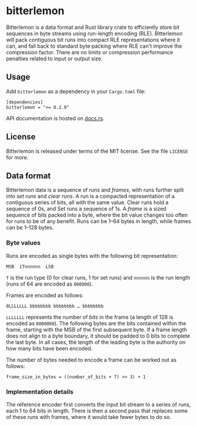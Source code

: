 # bitterlemon

Bitterlemon is a data format and Rust library crate to efficiently store bit sequences in byte streams using run-length encoding (RLE). Bitterlemon will pack contiguous bit runs into compact RLE representations where it can, and fall back to standard byte packing where RLE can't improve the compression factor. There are no limits or compression performance penalties related to input or output size.

## Usage

Add `bitterlemon` as a dependency in your `Cargo.toml` file:

	[dependencies]
	bitterlemon = ">= 0.2.0"

API documentation is hosted on [docs.rs](https://docs.rs/bitterlemon).

## License

Bitterlemon is released under terms of the MIT license. See the file `LICENSE` for more.

## Data format

Bitterlemon data is a sequence of _runs_ and _frames_, with runs further split into _set runs_ and _clear runs_. A run is a compacted representation of a contiguous series of bits, all with the same value. Clear runs hold a sequence of 0s, and Set runs a sequence of 1s. A _frame_ is a sized sequence of bits packed into a byte, where the bit value changes too often for runs to be of any benefit. Runs can be 1–64 bytes in length, while frames can be 1–128 bytes.

### Byte values

Runs are encoded as single bytes with the following bit representation:

	MSB  1Tnnnnnn  LSB

`T` is the run type (0 for clear runs, 1 for set runs) and `nnnnnn` is the run length (runs of 64 are encoded as `000000`).

Frames are encoded as follows:

	0LLLLLLL bbbbbbbb bbbbbbbb … bbbbbbbb

`LLLLLLL` represents the number of _bits_ in the frame (a length of 128 is encoded as `0000000`). The following bytes are the bits contained within the frame, starting with the MSB of the first subsequent byte. If a frame length does not align to a byte boundary, it should be padded to 0 bits to complete the last byte. In all cases, the length of the leading byte is the authority on how many bits have been encoded.

The number of bytes needed to encode a frame can be worked out as follows:

	frame_size_in_bytes = ((number_of_bits + 7) >> 3) + 1

### Implementation details

The reference encoder first converts the input bit stream to a series of runs, each 1 to 64 bits in length. There is then a second pass that replaces some of these runs with frames, where it would take fewer bytes to do so.
